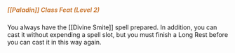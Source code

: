 ##### *<span style="color:rgb(203, 123, 55)">[[Paladin]] Class Feat (Level 2)</span>*

You always have the [[Divine Smite]] spell prepared. In addition, you can cast it without expending a spell slot, but you must finish a Long Rest before you can cast it in this way again.